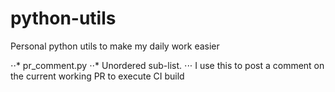 # python-utils
Personal python utils to make my daily work easier

⋅⋅* pr_comment.py
⋅⋅* Unordered sub-list. 
⋅⋅⋅ I use this to post a comment on the current working PR to execute CI build
